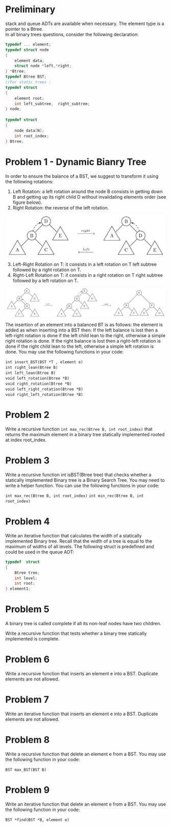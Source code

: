 # Preliminary

stack and queue ADTs are available when necessary. The element type is a pointer to a Btree.  
In all binary trees questions, consider the following declaration: 
```C
typedef ... element;
typedef struct node
{
	element data;
	struct node *left,*right;
} *Btree;
typedef Btree BST;
//For static trees :
typedef struct
{
	element root; 
	int left_subtree,  right_subtree; 
} node;

typedef struct
{
	node data[N];
	int root_index; 
} Btree;
```

# Problem 1 - Dynamic Bianry Tree

In order to ensure the balance of a BST, we suggest to transform it using the following rotations:
1. Left Rotation: a left rotation around the node B consists in getting down B and getting up its right child D without invalidating elements order (see figure below).
2. Right Rotation: the reverse of the left rotation.

![](./image_1.png)

3. Left-Right Rotation on T: it consists in a left rotation on T left subtree followed by a right rotation on T.
4. Right-Left Rotation on T: it consists in a right rotation on T right subtree followed by a left rotation on T.

![](./image_2.png)

The insertion of an element into a balanced BT is as follows: the element is added as when inserting into a BST then:
If the left balance is lost then a left-right rotation is done if the left child lean to the right, otherwise a simple right rotation is done.
If the right balance is lost then a right-left rotation is done if the right child lean to the left, otherwise a simple left rotation is done. 
You may use the following functions in your code:

`int insert_BST(BST *T , element e)`  
`int right_lean(Btree B)`  
`int left_lean(Btree B)`  
`void left_rotation(Btree *B)`  
`void right_rotation(Btree *B)`  
`void left_right_rotation(Btree *B)`  
`void right_left_rotation(Btree *B)`  

# Problem 2

Write a recursive function `int max_rec(Btree B, int root_index)` that returns the maximum element in a binary tree statically implemented rooted at index root_index.

# Problem 3

Write a recursive function int isBST(Btree tree) that checks whether a statically implemented Binary tree is a Binary Search Tree.
You may need to write a helper function.
You can use the following functions in your code:

`int max_rec(Btree B, int root_index)`
`int min_rec(Btree B, int root_index)`

# Problem 4

Write an iterative function that calculates the width of a statically implemented Binary tree.
Recall that the width of a tree is equal to the maximum of widths of all levels.
The following struct is predefined and could be used in the queue ADT:

```C
typedef  struct 
{
	Btree tree; 
	int level;
	int root;
} element1;
```

# Problem 5

A binary tree is called complete if all its non-leaf nodes have two children.

Write a recursive  function that tests whether a binary tree statically implemented is complete.

# Problem 6

Write a recursive function that inserts an element e into a BST.
Duplicate elements are not allowed.

# Problem 7

Write an iterative function that inserts an element e into a BST.
Duplicate elements are not allowed.

# Problem 8

Write a recursive function that delete an element e from a BST.
You may use the following function in your code:

`BST max_BST(BST B)`

# Problem 9

Write an iterative function that delete an element e from a BST.
You may use the following function in your code:


`BST *find(BST *B, element e)`